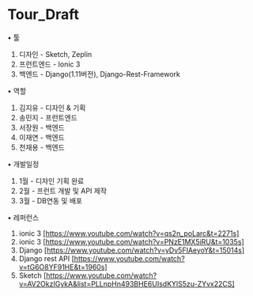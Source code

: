 # Tour_Draft

• 툴
1. 디자인 - Sketch, Zeplin
2. 프런트엔드 - Ionic 3
3. 백엔드 - Django(1.11버전), Django-Rest-Framework

• 역할
1. 김지유 - 디자인 & 기획
2. 송민지 - 프런트엔드
3. 서장원 - 백엔드
4. 이재연 - 백엔드
5. 천재용 - 백엔드

• 개발일정
1. 1월 - 디자인 기획 완료
2. 2월 - 프런트 개발 및 API 제작
3. 3월 - DB연동 및 배포

• 레퍼런스
1. ionic 3 [https://www.youtube.com/watch?v=qs2n_poLarc&t=2271s]
2. ionic 3 [https://www.youtube.com/watch?v=PNzE1MX5iRU&t=1035s]
3. Django [https://www.youtube.com/watch?v=yDv5FIAeyoY&t=15014s]
3. Django rest API [https://www.youtube.com/watch?v=tG6O8YF91HE&t=1960s]
4. Sketch [https://www.youtube.com/watch?v=AV2OkzIGykA&list=PLLnpHn493BHE6UIsdKYlS5zu-ZYvx22CS]
